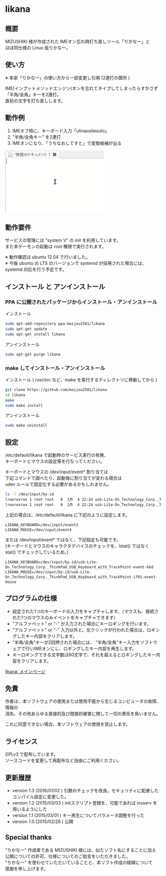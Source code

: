 likana
======

## 概要

MIZUSHIKI 様が作成された IMEオン忘れ時打ち直しツール「りかなー」と  
ほぼ同仕様の Linux 版りかなー。


## 使い方

※ 本家「りかなー」の使い方から一部変更し引用 (2連打の箇所 )

IME(インプットメソッドエンジン)オンを忘れてタイプしてしまったらすかさず「半角/全角」キーを2連打。  
直前の文字を打ち直しします。  


## 動作例

1. IMEオフ時に、キーボード入力「utinaositesuto」
2. "半角/全角キー" を2連打
3. IMEオンになり、「うちなおしてすと」で変換候補が出る

![demo_likana_gif](https://github.com/maijou2501/maijou2501.github.io/blob/master/image/likana.gif)

## 動作要件

サービスの管理には "system V" の init を利用しています。  
また本デーモンの起動は root 権限で実行されます。

※ 動作確認は ubuntu 12.04 で行いました。  
※ 今後 ubuntu の LTS のバージョンで systemd が採用された場合には、systemd 対応を行う予定です。


## インストール と アンインストール

### PPA に公開されたパッケージからインストール・アンインストール

インストール

```sh
sudo apt-add-repository ppa:maijou2501/likana
sudo apt-get update
sudo apt-get install likana
```

アンインストール

```sh
sudo apt-get purge likana
```


### make してインストール・アンインストール

インストール ( /usr/src など、make を実行するディレクトリに移動してから )

```sh
git clone https://github.com/maijou2501/likana
cd likana
make
sudo make install
```

アンインストール

```sh
sudo make uninstall
```


## 設定

/etc/default/likana で起動時のサービス実行の有無、  
キーボードとマウスの設定等を行なってください。

キーボードとマウスの /dev/input/event* 割り当ては  
下記コマンドで調べたり、起動毎に割り当てが変わる場合は  
udev ルールで固定化する必要があるかもしれません。

```sh
ls -l /dev/input/by-id
lrwxrwxrwx 1 root root   9  1月  4 22:24 usb-Lite-On_Technology_Corp._ThinkPad_USB_Keyboard_with_TrackPoint-event-kbd -> ../event3
lrwxrwxrwx 1 root root   9  1月  4 22:24 usb-Lite-On_Technology_Corp._ThinkPad_USB_Keyboard_with_TrackPoint-if01-event-mouse -> ../event4
```

上記の場合は、/etc/default/likana に下記のように設定します。

```
LIKANA_KEYBOARD=/dev/input/event3
LIKANA_MOUSE=/dev/input/event4
```


または /dev/input/event* ではなく、下記指定も可能です。  
(キーボードとマウスのキャラクタデバイスのチェックを、lstat() ではなく stat() でチェックしているため。)

```
LIKANA_KEYBOARD=/dev/input/by-id/usb-Lite-On_Technology_Corp._ThinkPad_USB_Keyboard_with_TrackPoint-event-kbd
LIKANA_MOUSE=/dev/input/by-id/usb-Lite-On_Technology_Corp._ThinkPad_USB_Keyboard_with_TrackPoint-if01-event-mouse
```


## プログラムの仕様

* 設定された1つのキーボードの入力をキャプチャします。（マウスも、接続された1つのマウスのみイベントをキャプチャできます）
* "アルファベット" or "-" が入力された場合にキーロギングを行います。
* "アルファベット" or "-" 入力以外と、左クリックが行われた場合は、ロギングしたキー内容をクリアします。
* "半角/全角"キーが2回押された場合には、 "半角/全角"キー入力をソフトウェアで行いIMEオンにし、ロギングしたキー内容を再生します。
* キーロギングできる文字数は60文字で、それを超えるとロギングしたキー内容をクリアします。

[ likana: メインページ ]( http://maijou2501.github.io/likana/index.html )


## 免責

作者は、本ソフトウェアの使用または使用不能から生じるコンピュータの故障、情報の  
消失、その他あらゆる直接的及び間接的被害に関して一切の責任を負いません。

これに同意できない場合、本ソフトウェアの使用を禁止します。


## ライセンス

GPLv3 で配布しています。  
ソースコードを変更して再配布など自由にご利用ください。


## 更新履歴

* version 1.3 (2016/01/02 ) 引数のチェックを改良。セキュリティに配慮したコンパイル設定に変更した。
* version 1.2 (2015/03/03 ) initスクリプト登録を、可能であれば insserv を用いるようにした
* version 1.1 (2015/03/01 ) キー再生についてパラメータ調整を行った
* version 1.0 (2015/02/28 ) 公開


## Special thanks

"りかなー" 作成者である MIZUSHIKI 様には、似たソフト名にすることに加え  
公開についての許可、仕様についてのご助言をいただきました。  
"りかなー" を使わせていただいていることと、本ソフト作成の経緯について  
感謝を申し上げます。
